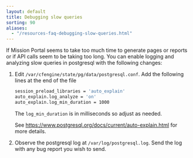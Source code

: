 ```yaml
---
layout: default
title: Debugging slow queries
sorting: 90
aliases:
  - "/resources-faq-debugging-slow-queries.html"
---
```


If Mission Portal seems to take too much time to generate pages or reports or if API calls seem
to be taking too long. You can enable logging and analyzing slow queries in postgresql with the
following changes:

1. Edit `/var/cfengine/state/pg/data/postgresql.conf`. Add the following lines at the end of the file

   ```sh
   session_preload_libraries = 'auto_explain'
   auto_explain.log_analyze = 'on'
   auto_explain.log_min_duration = 1000
   ```

   The `log_min_duration` is in milliseconds so adjust as needed.

   See https://www.postgresql.org/docs/current/auto-explain.html for more details.

2. Observe the postgresql log at `/var/log/postgresql.log`. Send the log with any
   bug report you wish to send.
